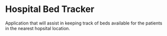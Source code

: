 # Hospital Bed Tracker
Application that will  assist in keeping track of beds available for the patients in the nearest hopsital location.
